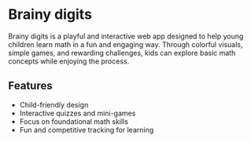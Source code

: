 # Brainy digits

Brainy digits is a playful and interactive web app designed to help young children learn math in a fun and engaging way. Through colorful visuals, simple games, and rewarding challenges, kids can explore basic math concepts while enjoying the process.

## Features

* Child-friendly design
* Interactive quizzes and mini-games
* Focus on foundational math skills
* Fun and competitive tracking for learning